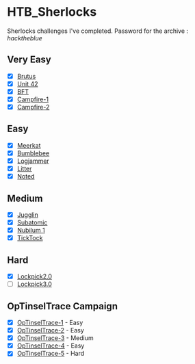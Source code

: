 # HTB_Sherlocks
Sherlocks challenges I've completed. Password for the archive : *hacktheblue*

## Very Easy
- [x] [Brutus](./challenges/brutus/)
- [x] [Unit 42](./challenges/unit42/)
- [x] [BFT](./challenges/BFT/)
- [x] [Campfire-1](./challenges/campfire_1)
- [x] [Campfire-2](./challenges/campfire_2)

## Easy
- [x] [Meerkat](./challenges/meerkat/)
- [x] [Bumblebee](./challenges/bumblebee/)
- [x] [Logjammer](./challenges/logjammer/)
- [x] [Litter](./challenges/litter/)
- [x] [Noted](./challenges/noted/)

## Medium
- [x] [Jugglin](./challenges/jugglin/)
- [x] [Subatomic](./challenges/subatomic/)
- [x] [Nubilum 1](./challenges/nubilum_1/)
- [x] [TickTock](./challenges/ticktock/)

## Hard
- [x] [Lockpick2.0](./challenges/lockpick2/)
- [ ] [Lockpick3.0](./challenges/lockpick3/)

## OpTinselTrace Campaign
- [x] [OpTinselTrace-1](./challenges/optinseltrace_1) - Easy
- [x] [OpTinselTrace-2](./challenges/optinseltrace_2) - Easy
- [x] [OpTinselTrace-3](./challenges/optinseltrace_3) - Medium
- [x] [OpTinselTrace-4](./challenges/optinseltrace_4) - Easy
- [x] [OpTinselTrace-5](./challenges/optinseltrace_5) - Hard